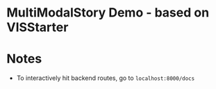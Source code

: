 # MultiModalStory Demo - based on VISStarter

# Notes
- To interactively hit backend routes, go to `localhost:8000/docs`
